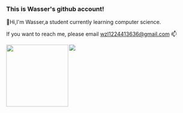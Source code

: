 ### This is Wasser's github account!
👋Hi,I'm Wasser,a student currently learning computer science.

If you want to reach me, please email wzl1224413636@gmail.com 📫

<div>
    <img height="165" align="left" src="https://github-readme-stats.vercel.app/api?username=WASSER2545&theme=calm&show_icons=true" />
    <img src="https://github-readme-stats.vercel.app/api/top-langs/?username=WASSER2545&hide=html,css,Tcl,Jupyter+Notebook,ruby,javascript&theme=calm&langs_count=6&layout=compact" />
</div>
